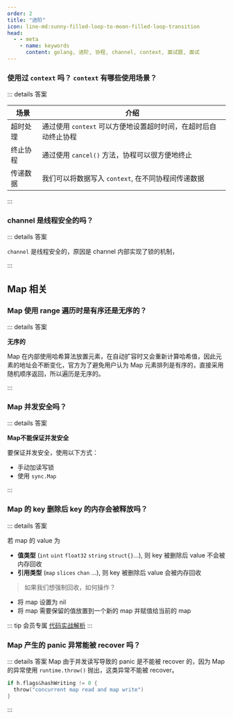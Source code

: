 ```yaml
---
order: 2
title: "进阶"
icon: line-md:sunny-filled-loop-to-moon-filled-loop-transition
head:
  - - meta
    - name: keywords
      content: golang, 进阶, 协程, channel, context, 面试题, 面试
---
```


### 使用过 `context` 吗？ `context` 有哪些使用场景？

::: details 答案

| 场景     | 介绍                                                            |
| -------- | --------------------------------------------------------------- |
| 超时处理 | 通过使用 `context` 可以方便地设置超时时间，在超时后自动终止协程 |
| 终止协程 | 通过使用 `cancel()` 方法，协程可以很方便地终止                  |
| 传递数据 | 我们可以将数据写入 `context`, 在不同协程间传递数据              |


:::

### channel 是线程安全的吗？

::: details 答案

`channel` 是线程安全的，原因是 channel 内部实现了锁的机制，

:::

## Map 相关

### Map 使用 range 遍历时是有序还是无序的？

::: details 答案

**无序的**

Map 在内部使用哈希算法放置元素，在自动扩容时又会重新计算哈希值，因此元素的地址会不断变化，官方为了避免用户认为 Map 元素排列是有序的，直接采用随机顺序返回，所以遍历是无序的。

:::

### Map 并发安全吗？

::: details 答案

**Map不能保证并发安全**

要保证并发安全，使用以下方式：

- 手动加读写锁
- 使用 `sync.Map`

:::

### Map 的 key 删除后 key 的内存会被释放吗？

::: details 答案

若 map 的 value 为 

- **值类型** (`int` `uint` `float32` `string` `struct{}`...), 则 key 被删除后 value 不会被内存回收
- **引用类型** (`map` `slices` `chan` ...), 则 key 被删除后 value 会被内存回收

> 如果我们想强制回收，如何操作？

- 将 map 设置为 nil
- 将 map 需要保留的值放置到一个新的 map 并赋值给当前的 map

::: tip 会员专属
[代码实战解析](https://articles.zsxq.com/id_4w1a11i6xrw0.html)
:::

### Map 产生的 panic 异常能被 recover 吗？

::: details 答案
Map 由于并发读写导致的 panic 是不能被 recover 的，因为 Map 的异常使用 `runtime.throw()` 抛出，这类异常不能被 recover。

```go
if h.flags&hashWriting != 0 {
  throw("concurrent map read and map write")
}
```
:::